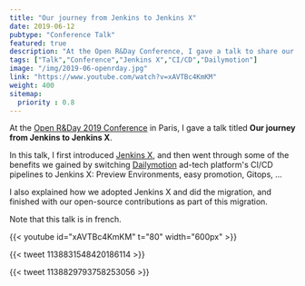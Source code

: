 ```yaml
---
title: "Our journey from Jenkins to Jenkins X"
date: 2019-06-12
pubtype: "Conference Talk"
featured: true
description: "At the Open R&Day Conference, I gave a talk to share our experience migrating Dailymotion's CI/CD pipelines to Kubernetes, using Jenkins X. Introducing Jenkins X, and the benefits we gained by using it and its new practices. Note that this talk is in french."
tags: ["Talk","Conference","Jenkins X","CI/CD","Dailymotion"]
image: "/img/2019-06-openrday.jpg"
link: "https://www.youtube.com/watch?v=xAVTBc4KmKM"
weight: 400
sitemap:
  priority : 0.8
---
```


At the [Open R&Day 2019 Conference](https://openrday.oodrive.fr/) in Paris, I gave a talk titled **Our journey from Jenkins to Jenkins X**.

In this talk, I first introduced [Jenkins X](https://jenkins-x.io/), and then went through some of the benefits we gained by switching [Dailymotion](https://dailymotion.com/) ad-tech platform's CI/CD pipelines to Jenkins X: Preview Environments, easy promotion, Gitops, ...

I also explained how we adopted Jenkins X and did the migration, and finished with our open-source contributions as part of this migration.

Note that this talk is in french.

{{< youtube id="xAVTBc4KmKM" t="80" width="600px" >}}

{{< tweet 1138831548420186114 >}}

{{< tweet 1138829793758253056 >}}
